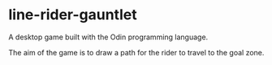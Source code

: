 # line-rider-gauntlet

A desktop game built with the Odin programming language.

The aim of the game is to draw a path for the rider to travel to the goal zone.

